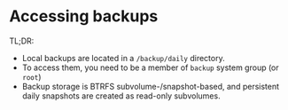 # Accessing backups

TL;DR:
- Local backups are located in a `/backup/daily` directory.
- To access them, you need to be a member of `backup` system group (or `root`)
- Backup storage is BTRFS subvolume-/snapshot-based, and persistent daily snapshots are created as read-only subvolumes.

